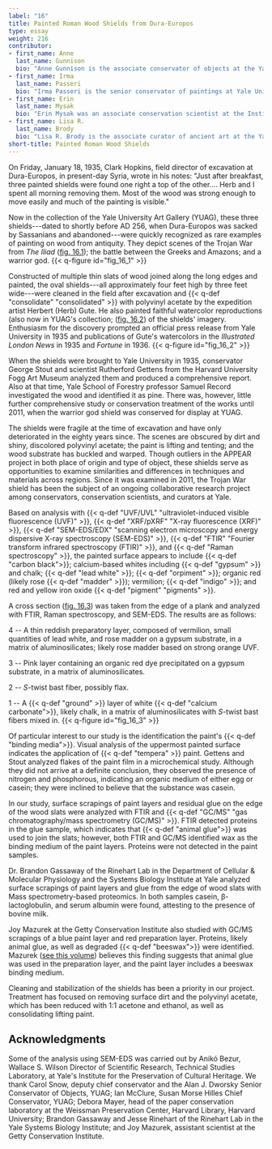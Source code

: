 ```yaml
---
label: "16"
title: Painted Roman Wood Shields from Dura-Europos
type: essay
weight: 216
contributor:
- first_name: Anne
  last_name: Gunnison
  bio: "Anne Gunnison is the associate conservator of objects at the Yale University Art Gallery. She received a BA in art history from Stanford University and an MA in principles of conservation and MS in conservation for archaeology and museums from the Institute of Archaeology, University College London. Prior to joining the staff at Yale, Gunnison worked as a postgraduate fellow at the Smithsonian's National Museum of the American Indian."
- first_name: Irma
  last_name: Passeri
  bio: "Irma Passeri is the senior conservator of paintings at Yale University Art Gallery. She trained at the conservation school of the Opificio delle Pietre Dure, in Florence, Italy, where she received her degree in the conservation of easel paintings. She has published articles on materials and techniques of Italian paintings and on Italian approaches to the restoration treatment of loss compensation."
- first_name: Erin
  last_name: Mysak
  bio: "Erin Mysak was an associate conservation scientist at the Institute for the Preservation of Cultural Heritage at Yale University and is now an independent conservation scientist. She earned her PhD in analytical chemistry from the University of North Carolina at Chapel Hill and was the 2009--2012 Andrew W. Mellon Postdoctoral Fellow in Conservation Science at the Straus Center for Conservation and Technical Studies, Harvard University."
- first_name: Lisa R.
  last_name: Brody
  bio: "Lisa R. Brody is the associate curator of ancient art at the Yale University Art Gallery. She received her BA from Yale and her PhD from the Institute of Fine Arts, New York University. In 2011 she cocurated *Dura-Europos: Crossroads of Antiquity*, on view at the McMullen Museum at Boston College and the Institute for the Study of the Ancient World at New York University; she also coedited the accompanying catalogue."
short-title: Painted Roman Wood Shields
---
```


On Friday, January 18, 1935, Clark Hopkins, field director of excavation at Dura-Europos, in present-day Syria, wrote in his notes: "Just after breakfast, three painted shields were found one right a top of the other.... Herb and I spent all morning removing them. Most of the wood was strong enough to move easily and much of the painting is visible."

Now in the collection of the Yale University Art Gallery (YUAG), these three shields---dated to shortly before AD 256, when Dura-Europos was sacked by Sassanians and abandoned---were quickly recognized as rare examples of painting on wood from antiquity. They depict scenes of the Trojan War from *The Iliad* ([fig. 16.1](#fig_16_1)); the battle between the Greeks and Amazons; and a warrior god.
{{< q-figure id="fig_16_1" >}}

Constructed of multiple thin slats of wood joined along the long edges and painted, the oval shields---all approximately four feet high by three feet wide---were cleaned in the field after excavation and {{< q-def "consolidate" "consolidated" >}} with polyvinyl acetate by the expedition artist Herbert (Herb) Gute. He also painted faithful watercolor reproductions (also now in YUAG's collection; ([fig. 16.2](#fig_16_2)) of the shields' imagery. Enthusiasm for the discovery prompted an official press release from Yale University in 1935 and publications of Gute's watercolors in the *Illustrated London News* in 1935 and *Fortune* in 1936.
{{< q-figure id="fig_16_2" >}}

When the shields were brought to Yale University in 1935, conservator George Stout and scientist Rutherford Gettens from the Harvard University Fogg Art Museum analyzed them and produced a comprehensive report. Also at that time, Yale School of Forestry professor Samuel Record investigated the wood and identified it as pine. There was, however, little further comprehensive study or conservation treatment of the works until 2011, when the warrior god shield was conserved for display at YUAG.

The shields were fragile at the time of excavation and have only deteriorated in the eighty years since. The scenes are obscured by dirt and shiny, discolored polyvinyl acetate; the paint is lifting and tenting; and the wood substrate has buckled and warped. Though outliers in the APPEAR project in both place of origin and type of object, these shields serve as opportunities to examine similarities and differences in techniques and materials across regions. Since it was examined in 2011, the Trojan War shield has been the subject of an ongoing collaborative research project among conservators, conservation scientists, and curators at Yale.

Based on analysis with {{< q-def "UVF/UVL" "ultraviolet-induced visible fluorescence (UVF)" >}}, {{< q-def "XRF/pXRF" "X-ray fluorescence (XRF)" >}}, {{< q-def "SEM-EDS/EDX" "scanning electron microscopy and energy dispersive X-ray spectroscopy (SEM-EDS)" >}}, {{< q-def "FTIR" "Fourier transform infrared spectroscopy (FTIR)" >}}, and {{< q-def "Raman spectroscopy" >}}, the painted surface appears to include {{< q-def "carbon black">}}; calcium-based whites including {{< q-def "gypsum" >}} and chalk; {{< q-def "lead white" >}}; {{< q-def "orpiment" >}}; organic red (likely rose {{< q-def "madder" >}}); vermilion; {{< q-def "indigo" >}}; and red and yellow iron oxide {{< q-def "pigment" "pigments" >}}.

A cross section ([fig. 16.3](#fig_16_3)) was taken from the edge of a plank and analyzed with FTIR, Raman spectroscopy, and SEM-EDS. The results are as follows:

4 -- A thin reddish preparatory layer, composed of vermilion, small quantities of lead white, and rose madder on a gypsum substrate, in a matrix of aluminosilicates; likely rose madder based on strong orange UVF.

3 -- Pink layer containing an organic red dye precipitated on a gypsum substrate, in a matrix of aluminosilicates.

2 -- *S*-twist bast fiber, possibly flax.

1 -- A {{< q-def "ground" >}} layer of white {{< q-def "calcium carbonate">}}, likely chalk, in a matrix of aluminosilicates with *S*-twist bast fibers mixed in.
{{< q-figure id="fig_16_3" >}}

Of particular interest to our study is the identification the paint's {{< q-def "binding media">}}. Visual analysis of the uppermost painted surface indicates the application of {{< q-def "tempera" >}} paint. Gettens and Stout analyzed flakes of the paint film in a microchemical study. Although they did not arrive at a definite conclusion, they observed the presence of nitrogen and phosphorous, indicating an organic medium of either egg or casein; they were inclined to believe that the substance was casein.

In our study, surface scrapings of paint layers and residual glue on the edge of the wood slats were analyzed with FTIR and {{< q-def "GC/MS" "gas chromatography/mass spectrometry (GC/MS)" >}}. FTIR detected proteins in the glue sample, which indicates that {{< q-def "animal glue">}} was used to join the slats; however, both FTIR and GC/MS identified wax as the binding medium of the paint layers. Proteins were not detected in the paint samples.

Dr. Brandon Gassaway of the Rinehart Lab in the Department of Cellular & Molecular Physiology and the Systems Biology Institute at Yale analyzed surface scrapings of paint layers and glue from the edge of wood slats with Mass spectrometry-based proteomics. In both samples casein, β-lactoglobulin, and serum albumin were found, attesting to the presence of bovine milk.

Joy Mazurek at the Getty Conservation Institute also studied with GC/MS scrapings of a blue paint layer and red preparation layer. Proteins, likely animal glue, as well as degraded {{< q-def "beeswax">}} were identified. Mazurek ([see this volume](/part-two/17/)) believes this finding suggests that animal glue was used in the preparation layer, and the paint layer includes a beeswax binding medium.

Cleaning and stabilization of the shields has been a priority in our project. Treatment has focused on removing surface dirt and the polyvinyl acetate, which has been reduced with 1:1 acetone and ethanol, as well as consolidating lifting paint.

## Acknowledgments

Some of the analysis using SEM-EDS was carried out by Anikó Bezur, Wallace S. Wilson Director of Scientific Research, Technical Studies Laboratory, at Yale's Institute for the Preservation of Cultural Heritage. We thank Carol Snow, deputy chief conservator and the Alan J. Dworsky Senior Conservator of Objects, YUAG; Ian McClure, Susan Morse Hilles Chief Conservator, YUAG; Debora Mayer, head of the paper conservation laboratory at the Weissman Preservation Center, Harvard Library, Harvard University; Brandon Gassaway and Jesse Rinehart of the Rinehart Lab in the Yale Systems Biology Institute; and Joy Mazurek, assistant scientist at the Getty Conservation Institute.
